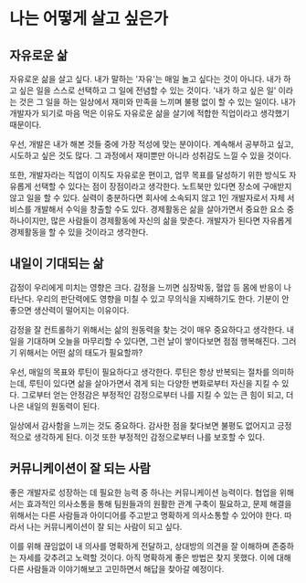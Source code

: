 # **나는 어떻게 살고 싶은가**

## 자유로운 삶
자유로운 삶을 살고 싶다. 내가 말하는 '자유'는 매일 놀고 싶다는 것이 아니다. 
내가 하고 싶은 일을 스스로 선택하고 그 일에 전념할 수 있는 것이다. 
'내가 하고 싶은 일' 이라는 것은 그 일을 하는 일상에서 재미와 만족을 느끼며 불평 없이 할 수 있는 일이다. 
내가 개발자가 되기로 마음 먹은 이유도 자유로운 삶을 살기에 적합한 직업이라고 생각했기 때문이다. 

우선, 개발은 내가 해본 것들 중에 가장 적성에 맞는 분야이다. 
계속해서 공부하고 싶고, 시도하고 싶은 것도 많다. 
그 과정에서 재미뿐만 아니라 성취감도 느낄 수 있을 것이다. 

또한, 개발자라는 직업이 이직도 자유로운 편이고, 업무 목표를 달성하기 위한 방식도 자유롭게 선택할 수 있다는 점이 장점이라고 생각한다. 
노트북만 있다면 장소에 구애받지 않고 일을 할 수 있다. 
실력이 충분하다면 회사에 소속되지 않고 1인 개발자로서 자체 서비스를 개발해서 수익을 창출할 수도 있다. 
경제활동은 삶을 살아가면서 중요한 요소 중 하나이지만, 많은 사람들이 경제활동에 자신의 삶을 맞춘다. 
개발자가 된다면 자유롭게 경제활동을 할 수 있을 것이라고 생각한다.

## 내일이 기대되는 삶
감정이 우리에게 미치는 영향은 크다. 
감정을 느끼면 심장박동, 혈압 등 몸에 반응이 나타난다. 
우리의 판단력에도 영향을 미칠 수 있고 무의식을 지배하기도 한다. 
기분이 안 좋으면 생산력이 떨어지는 이유이다.

 감정을 잘 컨트롤하기 위해서는 삶의 원동력을 찾는 것이 매우 중요하다고 생각한다. 
 내일을 기대하며 오늘을 마무리할 수 있다면, 그런 날이 쌓이다보면 점점 행복해진다. 
 그러기 위해서는 어떤 삶의 태도가 필요할까? 
 
 우선, 매일의 목표와 루틴이 필요하다고 생각한다. 
 루틴은 항상 반복되는 절차를 의미하는데, 루틴이 있다면 삶을 살아가면서 겪게 되는 다양한 변화로부터 자신을 지킬 수 있다. 
 그로부터 얻는 안정감은 부정적인 감정으로부터 나를 지킬 수 있는 큰 힘이 되고, 더 나은 내일의 원동력이 된다. 
 
 일상에서 감사함을 느끼는 것도 중요하다. 
 감사한 점을 찾다보면 불평도 없어지고 긍정적으로 생각하게 된다. 
 이것 또한 부정적인 감정으로부터 나를 보호할 수 있다. 

## 커뮤니케이션이 잘 되는 사람
좋은 개발자로 성장하는 데 필요한 능력 중 하나는 커뮤니케이션 능력이다. 
협업을 위해서는 효과적인 의사소통을 통해 팀원들과의 원활한 관계 구축이 필요하고, 
문제 해결을 위해서는 다른 사람들과 아이디어를 주고받고 명확하게 의사소통할 수 있어야 한다. 
따라서 나는 커뮤니케이션이 잘 되는 사람이 되고 싶다. 

이를 위해 끊임없이 내 의사를 명확하게 전달하고, 상대방의 의견을 잘 이해하며 존중하는 자세를 갖추려고 노력할 것이다.
아직 명확하게 좋은 방법은 찾지 못했다.
이에 대해 다른 사람들과 이야기해보고 고민하면서 해답을 찾아갈 예정이다.
